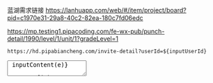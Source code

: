 蓝湖需求链接  https://lanhuapp.com/web/#/item/project/board?pid=c1970e31-29a8-40c2-82ea-180c7fd06edc

https://mp.testing1.pipacoding.com/fe-wx-pub/punch-detail/1990/level/1/unit/1?gradeLevel=1

`https://hd.pipabiancheng.com/invite-detail?userId=${inputUserId}`

<div>
                        <div></div>
                        <TextArea
                            id={'1'}
                            placeholder="请输入内容"
                            autosize={{ minRows: 2, maxRows: 6 }}
                            style={{width: '100%', color: radio1 ? radio1 : 'rgba(0, 0, 0, 0.65)'}}
                            value={inputContent1}
                            onChange={(e) => inputContent(e)}
                            onFocus={(e) => inputFocus(e)}
                        />
                    </div>
                    <div>
                        <div></div>
                        <Radio.Group onChange={(e) => radioChange(e)} value={radio1}>
                            <Row>
                                <Radio id={'1'} value="#D9001B"><span className={styles.radioColor1}>#D9001B</span></Radio>
                                <Radio id={'1'} value="#169BD5"><span className={styles.radioColor2}>#169BD5</span></Radio>
                                <Radio id={'1'} value="#F59A23"><span className={styles.radioColor3}>#F59A23</span></Radio>
                                <Radio id={'1'} value="#333333"><span className={styles.radioColor4}>#333333</span></Radio>
                            </Row> 
                        </Radio.Group>
                    </div>
                    <div>
                        <div>服务名称：</div>
                        <TextArea
                            id={'2'}
                            placeholder="请输入内容"
                            autosize={{ minRows: 2, maxRows: 6 }}
                            style={{width: '100%', color: radio2 ? radio2 : 'rgba(0, 0, 0, 0.65)'}}
                            value={inputContent2}
                            onChange={(e) => inputContent(e)}
                            onFocus={(e) => inputFocus(e)}
                        />
                    </div>
                    <div>
                        <div></div>
                        <Radio.Group onChange={(e) => radioChange(e)} value={radio2}>
                            <Row>
                                <Radio id={'2'} value="#D9001B"><span className={styles.radioColor1}>#D9001B</span></Radio>
                                <Radio id={'2'} value="#169BD5"><span className={styles.radioColor2}>#169BD5</span></Radio>
                                <Radio id={'2'} value="#F59A23"><span className={styles.radioColor3}>#F59A23</span></Radio>
                                <Radio id={'2'} value="#333333"><span className={styles.radioColor4}>#333333</span></Radio>
                            </Row>
                        </Radio.Group>
                    </div>
                    <div>
                        <div>服务进度：</div>
                        <TextArea
                            id={'3'}
                            placeholder="请输入内容"
                            autosize={{ minRows: 2, maxRows: 6 }}
                            style={{width: '100%', color: radio3 ? radio3 : 'rgba(0, 0, 0, 0.65)'}}
                            value={inputContent3}
                            onChange={(e) => inputContent(e)}
                            onFocus={(e) => inputFocus(e)}
                        />
                    </div>
                    <div>
                        <div></div>
                        <Radio.Group onChange={(e) => radioChange(e)} value={radio3}>
                            <Row>
                                <Radio id={'3'} value="#D9001B"><span className={styles.radioColor1}>#D9001B</span></Radio>
                                <Radio id={'3'} value="#169BD5"><span className={styles.radioColor2}>#169BD5</span></Radio>
                                <Radio id={'3'} value="#F59A23"><span className={styles.radioColor3}>#F59A23</span></Radio>
                                <Radio id={'3'} value="#333333"><span className={styles.radioColor4}>#333333</span></Radio>
                            </Row>
                        </Radio.Group>
                    </div>
                    <div>
                        <div></div>
                        <TextArea
                            id={'4'}
                            placeholder="请输入内容"
                            autosize={{ minRows: 2, maxRows: 6 }}
                            style={{width: '100%', color: radio4 ? radio4 : 'rgba(0, 0, 0, 0.65)'}}
                            value={inputContent4}
                            onChange={(e) => inputContent(e)}
                            onFocus={(e) => inputFocus(e)}
                        />
                    </div>














                    --------------------------------------------------------

                    <div style={{display: 'flex'}}>
                <div className={styles.left}>
                    
                    <div>
                        <div></div>
                        
                    </div>
                    <div>
                       <div style={{width: "118px"}}>链接类型：</div>
                       <Radio.Group onChange={(e) => radioChange(e)} value={radio5}>
                            <Radio id={"5"} value={'h5'}>h5页面</Radio>
                            <Radio id={"5"} value={"small"}>小程序</Radio>
                       </Radio.Group>
                    </div>
                    {radio5 === 'h5' ? <div style={{display: 'flex', marginTop: "15px"}}>
                        <div style={{width: "145px", textAlign: "right"}}>h5链接地址：</div>
                        <Input
                            id="5"
                            placeholder="请输入h5链接地址"
                            style={{width: '100%'}}
                             value={inputContent5}
                            onChange={(e) => inputContent(e)}
                            onFocus={(e) => inputFocus(e)}
                        />
                    </div>:<div>
                    <div style={{display: 'flex', marginTop: "15px", alignItems: "center"}}>
                        <div style={{width: "120px", textAlign: "right"}}>选择小程序：</div>
                        <Select onChange={selectApplet} defaultValue={appId} placeholder="选择小程序" style={{marginLeft: '0px', width: "150px"}}>
                            <Option value="wxa1e9270686c9ef53">拼团小程序</Option>
                            <Option value="wxc1d9bd27af881834">家长端小程序</Option>
                            <Option value="wx8eb5dfc2b9a85c92">核桃学员风采</Option>
                        </Select>
                    </div>
                    <div style={{display: 'flex', margin: "15px 0 0 0"}}>
                        <div style={{width: "145px", textAlign: "right"}}>小程序链接地址：</div>
                        <Input
                            id="6"
                            placeholder="请输入小程序链接地址"
                            style={{width: '100%'}}
                             value={inputContent6}
                            onChange={(e) => inputContent(e)}
                            onFocus={(e) => inputFocus(e)}
                       />
                    </div>
                    </div>}
                </div>
                <div className={styles.inputLabel}>
                    <span>可输入标签</span>
                    <p onClick={() => getValue('#学员wxname#')} >#学员wxname#</p>
                    <p onClick={() => getValue('#被邀请人的wxname#')}>#被邀请人的wxname#</p>
                    <p onClick={() => getValue('#活动名称#')}>#活动名称#</p>
                    <p onClick={() => getValue('#目前邀请到的新用户总数#')}>#目前邀请到的新用户总数#</p>
                    <p onClick={() => getValue('#邀请人应获得的礼物#')}>#邀请人应获得的礼物#</p>
                    <p onClick={() => getValue('#下一阶礼物#')}>#下一阶礼物#</p>
                    <p onClick={() => getValue('#到达下一阶需要邀请的人数#')}>#到达下一阶需要邀请的人数#</p>
                    <p onClick={() => getValue('#活动开始时间#')}>#活动开始时间#</p>
                    <p onClick={() => getValue('#活动结束时间#')}>#活动结束时间#</p>
                </div>
            </div>
            <div className={styles.btnModal}>
                <Button
                  type="primary"
                  onClick={onCancel}
                  className={styles.cancel}
                >
                  取消
                </Button>
                <Button type="primary" onClick={confirm} className={styles.confirm}>
                  确认
                </Button>
            </div>